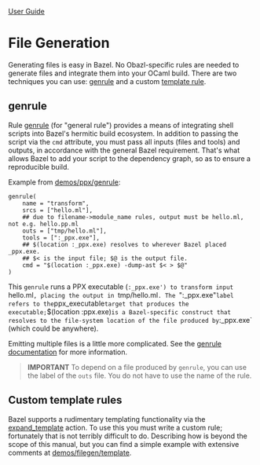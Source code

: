 [User Guide](index.md)

# File Generation

Generating files is easy in Bazel. No Obazl-specific rules are needed
to generate files and integrate them into your OCaml build. There are
two techniques you can use: [genrule](#genrule) and a custom [template rule](#template).

## <a name="genrule">genrule</a>

Rule [genrule](https://docs.bazel.build/versions/master/be/general.html#genrule)
(for "general rule") provides a means of integrating
shell scripts into Bazel's hermitic build ecosystem. In addition to
passing the script via the `cmd` attribute, you must pass all inputs
(files and tools) and outputs, in accordance with the general Bazel
requirement. That's what allows Bazel to add your script to the
dependency graph, so as to ensure a reproducible build.

Example from [demos/ppx/genrule](https://github.com/obazl/dev_obazl/tree/main/demos/ppx/genrule):

```
genrule(
    name = "transform",
    srcs = ["hello.ml"],
    ## due to filename->module_name rules, output must be hello.ml, not e.g. hello.pp.ml
    outs = ["tmp/hello.ml"],
    tools = [":_ppx.exe"],
    ## $(location :_ppx.exe) resolves to wherever Bazel placed _ppx.exe.
    ## $< is the input file; $@ is the output file.
    cmd = "$(location :_ppx.exe) -dump-ast $< > $@"
)
```

This `genrule` runs a PPX executable (`:_ppx.exe') to transform input
`hello.ml`, placing the output in `tmp/hello.ml`. The `":_ppx.exe"`
label refers to the `ppx_executable` target that produces the
executable; `$(location :ppx.exe)` is a Bazel-specific construct that
resolves to the file-system location of the file produced by
`:_ppx.exe` (which could be anywhere).

Emitting multiple files is a little more complicated. See the
[genrule documentation](https://docs.bazel.build/versions/master/be/general.html#genrule)
for more information.

>    **IMPORTANT** To depend on a file produced by `genrule`, you can use
>    the label of the `outs` file.  You do not have to use the name of the rule.

## <a name="template">Custom template rules</a>

Bazel supports a rudimentary templating functionality via the
[expand_template](https://docs.bazel.build/versions/master/skylark/lib/actions.html#expand_template)
action. To use this you must write a custom rule; fortunately that is
not terribly difficult to do. Describing how is beyond the scope of
this manual, but you can find a simple example with extensive comments at
[demos/filegen/template](https://github.com/obazl/dev_obazl/tree/main/demos/filegen/template).